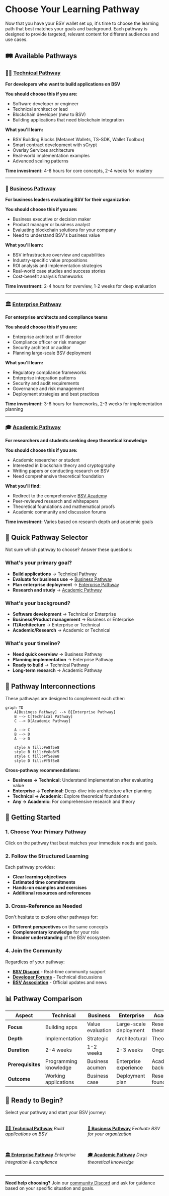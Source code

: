 # Choose Your Learning Pathway

Now that you have your BSV wallet set up, it's time to choose the learning path that best matches your goals and background. Each pathway is designed to provide targeted, relevant content for different audiences and use cases.

## 🛤️ Available Pathways

### 👨‍💻 [Technical Pathway](technical/README.md)
**For developers who want to build applications on BSV**

**You should choose this if you are:**
- Software developer or engineer
- Technical architect or lead
- Blockchain developer (new to BSV)
- Building applications that need blockchain integration

**What you'll learn:**
- BSV Building Blocks (Metanet Wallets, TS-SDK, Wallet Toolbox)
- Smart contract development with sCrypt
- Overlay Services architecture
- Real-world implementation examples
- Advanced scaling patterns

**Time investment:** 4-8 hours for core concepts, 2-4 weeks for mastery

---

### 💼 [Business Pathway](business/README.md)
**For business leaders evaluating BSV for their organization**

**You should choose this if you are:**
- Business executive or decision maker
- Product manager or business analyst
- Evaluating blockchain solutions for your company
- Need to understand BSV's business value

**What you'll learn:**
- BSV infrastructure overview and capabilities
- Industry-specific value propositions
- ROI analysis and implementation strategies
- Real-world case studies and success stories
- Cost-benefit analysis frameworks

**Time investment:** 2-4 hours for overview, 1-2 weeks for deep evaluation

---

### 🏛️ [Enterprise Pathway](enterprise/README.md)
**For enterprise architects and compliance teams**

**You should choose this if you are:**
- Enterprise architect or IT director
- Compliance officer or risk manager
- Security architect or auditor
- Planning large-scale BSV deployment

**What you'll learn:**
- Regulatory compliance frameworks
- Enterprise integration patterns
- Security and audit requirements
- Governance and risk management
- Deployment strategies and best practices

**Time investment:** 3-6 hours for frameworks, 2-3 weeks for implementation planning

---

### 🎓 [Academic Pathway](academic/README.md)
**For researchers and students seeking deep theoretical knowledge**

**You should choose this if you are:**
- Academic researcher or student
- Interested in blockchain theory and cryptography
- Writing papers or conducting research on BSV
- Need comprehensive theoretical foundation

**What you'll find:**
- Redirect to the comprehensive [BSV Academy](https://docs.bsvblockchain.org/bsv-academy/getting-started)
- Peer-reviewed research and whitepapers
- Theoretical foundations and mathematical proofs
- Academic community and discussion forums

**Time investment:** Varies based on research depth and academic goals

## 🎯 Quick Pathway Selector

Not sure which pathway to choose? Answer these questions:

### What's your primary goal?
- **Build applications** → [Technical Pathway](technical/README.md)
- **Evaluate for business use** → [Business Pathway](business/README.md)
- **Plan enterprise deployment** → [Enterprise Pathway](enterprise/README.md)
- **Research and study** → [Academic Pathway](academic/README.md)

### What's your background?
- **Software development** → Technical or Enterprise
- **Business/Product management** → Business or Enterprise
- **IT/Architecture** → Enterprise or Technical
- **Academic/Research** → Academic or Technical

### What's your timeline?
- **Need quick overview** → Business Pathway
- **Planning implementation** → Enterprise Pathway
- **Ready to build** → Technical Pathway
- **Long-term research** → Academic Pathway

## 🔄 Pathway Interconnections

These pathways are designed to complement each other:

```mermaid
graph TD
    A[Business Pathway] --> B[Enterprise Pathway]
    B --> C[Technical Pathway]
    C --> D[Academic Pathway]
    
    A --> C
    B --> D
    A --> D
    
    style A fill:#e8f5e8
    style B fill:#e8e8f5
    style C fill:#f5e8e8
    style D fill:#f5f5e8
```

**Cross-pathway recommendations:**
- **Business → Technical:** Understand implementation after evaluating value
- **Enterprise → Technical:** Deep-dive into architecture after planning
- **Technical → Academic:** Explore theoretical foundations
- **Any → Academic:** For comprehensive research and theory

## 🚀 Getting Started

### 1. Choose Your Primary Pathway
Click on the pathway that best matches your immediate needs and goals.

### 2. Follow the Structured Learning
Each pathway provides:
- **Clear learning objectives**
- **Estimated time commitments**
- **Hands-on examples and exercises**
- **Additional resources and references**

### 3. Cross-Reference as Needed
Don't hesitate to explore other pathways for:
- **Different perspectives** on the same concepts
- **Complementary knowledge** for your role
- **Broader understanding** of the BSV ecosystem

### 4. Join the Community
Regardless of your pathway:
- **[BSV Discord](https://discord.gg/bsv)** - Real-time community support
- **[Developer Forums](https://github.com/bitcoin-sv/bsv/discussions)** - Technical discussions
- **[BSV Association](https://bitcoinassociation.net/)** - Official updates and news

## 📊 Pathway Comparison

| Aspect | Technical | Business | Enterprise | Academic |
|--------|-----------|----------|------------|----------|
| **Focus** | Building apps | Value evaluation | Large-scale deployment | Research & theory |
| **Depth** | Implementation | Strategic | Architectural | Theoretical |
| **Duration** | 2-4 weeks | 1-2 weeks | 2-3 weeks | Ongoing |
| **Prerequisites** | Programming knowledge | Business acumen | Enterprise experience | Academic background |
| **Outcome** | Working applications | Business case | Deployment plan | Research foundation |

## 🎯 Ready to Begin?

Select your pathway and start your BSV journey:

<div style="display: grid; grid-template-columns: 1fr 1fr; gap: 20px; margin: 20px 0;">

**[👨‍💻 Technical Pathway](technical/README.md)**
*Build applications on BSV*

**[💼 Business Pathway](business/README.md)**
*Evaluate BSV for your organization*

**[🏛️ Enterprise Pathway](enterprise/README.md)**
*Enterprise integration & compliance*

**[🎓 Academic Pathway](academic/README.md)**
*Deep theoretical knowledge*

</div>

---

**Need help choosing?** Join our [community Discord](https://discord.gg/bsv) and ask for guidance based on your specific situation and goals.